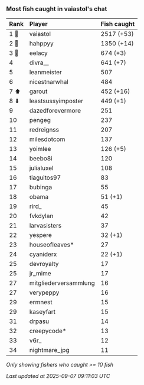 ### Most fish caught in vaiastol's chat

| Rank  | Player                | Fish caught |
|:------|:----------------------|:------------|
| 1 🥇  | vaiastol              | 2517 (+53)  |
| 2 🥈  | hahppyy               | 1350 (+14)  |
| 3 🥉  | eelacy                | 674 (+3)    |
| 4     | divra__               | 641 (+7)    |
| 5     | leanmeister           | 507         |
| 6     | nicestnarwhal         | 484         |
| 7 ⬆   | garout                | 452 (+16)   |
| 8 ⬇   | leastsussyimposter    | 449 (+1)    |
| 9     | dazedforevermore      | 251         |
| 10    | pengeg                | 237         |
| 11    | redreignss            | 207         |
| 12    | milesdotcom           | 137         |
| 13    | yoimlee               | 126 (+5)    |
| 14    | beebo8i               | 120         |
| 15    | julialuxel            | 108         |
| 16    | tiaguitos97           | 83          |
| 17    | bubinga               | 55          |
| 18    | obama                 | 51 (+1)     |
| 19    | rird_                 | 45          |
| 20    | fvkdylan              | 42          |
| 21    | larvasisters          | 37          |
| 22    | yespere               | 32 (+1)     |
| 23    | houseofleaves*        | 27          |
| 24    | cyaniderx             | 22 (+1)     |
| 25    | devroyalty            | 17          |
| 25    | jr_mime               | 17          |
| 27    | mitgliederversammlung | 16          |
| 27    | verypeppy             | 16          |
| 29    | ermnest               | 15          |
| 29    | kaseyfart             | 15          |
| 31    | drpasu                | 14          |
| 32    | creepycode*           | 13          |
| 33    | v6r_                  | 12          |
| 34    | nightmare_jpg         | 11          |

_Only showing fishers who caught >= 10 fish_

_Last updated at 2025-09-07 09:11:03 UTC_